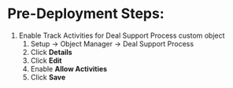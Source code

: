 # Pre-Deployment Steps:


1. Enable Track Activities for Deal Support Process custom object
    1. Setup -> Object Manager -> Deal Support Process
    1. Click __Details__
    1. Click __Edit__
    1. Enable __Allow Activities__
    1. Click __Save__

